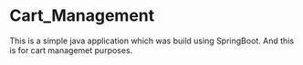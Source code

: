 # Cart_Management
This is a simple java application which was build using SpringBoot. And this is for cart managemet purposes.
